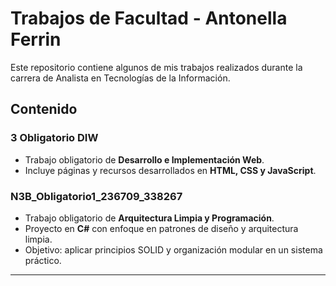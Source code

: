 # Trabajos de Facultad - Antonella Ferrin

Este repositorio contiene algunos de mis trabajos realizados durante la carrera de Analista en Tecnologías de la Información.

## Contenido

###  3 Obligatorio DIW
- Trabajo obligatorio de **Desarrollo e Implementación Web**.
- Incluye páginas y recursos desarrollados en **HTML, CSS y JavaScript**.


###  N3B_Obligatorio1_236709_338267
- Trabajo obligatorio de **Arquitectura Limpia y Programación**.
- Proyecto en **C#** con enfoque en patrones de diseño y arquitectura limpia.
- Objetivo: aplicar principios SOLID y organización modular en un sistema práctico.

---



